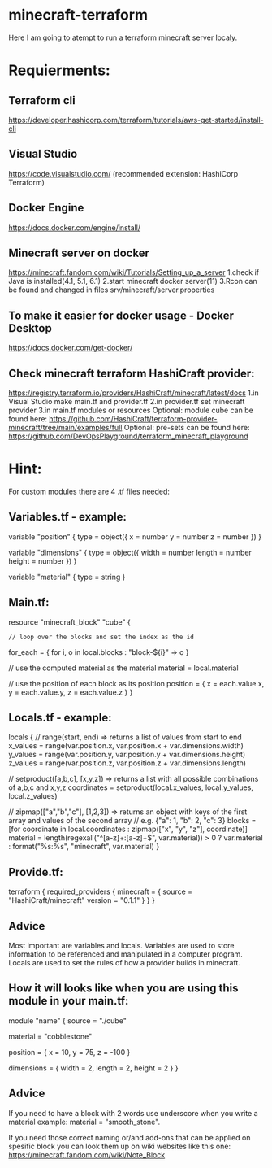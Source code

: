 # minecraft-terraform
Here I am going to atempt to run a terraform minecraft server localy.

# Requierments:

## Terraform cli
https://developer.hashicorp.com/terraform/tutorials/aws-get-started/install-cli

## Visual Studio 
https://code.visualstudio.com/  (recommended extension: HashiCorp Terraform)

## Docker Engine 
https://docs.docker.com/engine/install/

## Minecraft server on docker 
https://minecraft.fandom.com/wiki/Tutorials/Setting_up_a_server
1.check if Java is installed(4.1, 5.1, 6.1)
2.start minecraft docker server(11)
3.Rcon can be found and changed in files srv/minecraft/server.properties

## To make it easier for docker usage - Docker Desktop 
https://docs.docker.com/get-docker/

## Check minecraft terraform HashiCraft provider:
https://registry.terraform.io/providers/HashiCraft/minecraft/latest/docs
1.in Visual Studio make main.tf and provider.tf 
2.in provider.tf set minecraft provider 
3.in main.tf modules or resources 
Optional: module cube can be found here: https://github.com/HashiCraft/terraform-provider-minecraft/tree/main/examples/full
Optional: pre-sets can be found here: https://github.com/DevOpsPlayground/terraform_minecraft_playground

# Hint: 
For custom modules there are 4 .tf files needed:

## Variables.tf - example:
variable "position" {
  type = object({
	x = number
	y = number
	z = number
  })
}

variable "dimensions" {
  type = object({
	width  = number
	length = number
	height = number
  })
}

variable "material" {
  type = string
}

## Main.tf:
resource "minecraft_block" "cube" {

	// loop over the blocks and set the index as the id
  for_each = { for i, o in local.blocks : "block-${i}" => o }

  // use the computed material as the material
  material = local.material

  // use the position of each block as its position
  position = {
	x = each.value.x,
	y = each.value.y,
	z = each.value.z
  }
}

## Locals.tf - example:
locals {
  // range(start, end) => returns a list of values from start to end
  x_values = range(var.position.x, var.position.x + var.dimensions.width)
  y_values = range(var.position.y, var.position.y + var.dimensions.height)
  z_values = range(var.position.z, var.position.z + var.dimensions.length)

  // setproduct([a,b,c], [x,y,z]) => returns a list with all possible combinations of a,b,c and x,y,z
  coordinates = setproduct(local.x_values, local.y_values, local.z_values)

  // zipmap(["a","b","c"], [1,2,3]) => returns an object with keys of the first array and values of the second array
  // e.g. {"a": 1, "b": 2, "c": 3}
  blocks   = [for coordinate in local.coordinates : zipmap(["x", "y", "z"], coordinate)]
  material = length(regexall("^[a-z]+:[a-z]+$", var.material)) > 0 ? var.material : format("%s:%s", "minecraft", var.material)
}

## Provide.tf:
terraform {
  required_providers {
	minecraft = {
  	source  = "HashiCraft/minecraft"
  	version = "0.1.1"
	}
  }
}

## Advice 
Most important are variables and locals.
Variables are used to store information to be referenced and manipulated in a computer program.
Locals are used to set the rules of how a provider builds in minecraft.

## How it will looks like when you are using this module in your main.tf:
 module "name" {
   source = "./cube"

   material = "cobblestone"

   position = {
 	x = 10,
 	y = 75,
 	z = -100
   }

   dimensions = {
 	width  = 2,
 	length = 2,
 	height = 2
   }
 }

## Advice
If you need to have a block with 2 words use underscore when you write a material example: material = "smooth_stone".

If you need those correct naming or/and add-ons that can be applied on spesific block you can look them up on wiki websites like this one:
https://minecraft.fandom.com/wiki/Note_Block